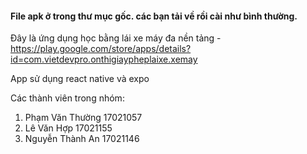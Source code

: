 #### File apk ở trong thư mục gốc. các bạn tải về rồi cài như bình thường.

Đây là ứng dụng học bằng lái xe máy đa nền tảng - https://play.google.com/store/apps/details?id=com.vietdevpro.onthigiaypheplaixe.xemay

App sử dụng react native và expo

Các thành viên trong nhóm:

1. Phạm Văn Thường 17021057
2. Lê Văn Hợp 17021155
3. Nguyễn Thành An 17021146
